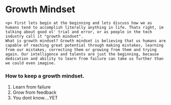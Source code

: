 # Growth Mindset 

    <p> First lets begin at the beginning and lets discuss how we as humans tend to accomplish literally anything in life. Thats right, im talking about good ol' trial and error, or as people in the tech industry call it "growth mindset".
    What is growth mindset? Growth mindset is believing that us humans are capable of reaching great potential through making mistakes, learning from our mistakes, correcting them or growing from them and trying again. Our intelligence and talents are just the beginning, because dedication and ability to learn from failure can take us further than we could even imagine. 

### How to keep a growth mindset. 

 1. Learn from failure
 1. Grow from feedback
 1. You dont know....YET
